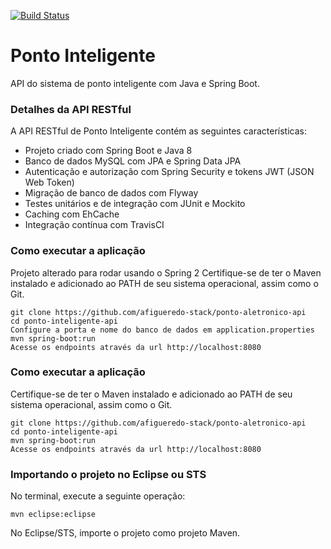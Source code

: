 [![Build Status](https://travis-ci.org/m4rciosouza/ponto-inteligente-api.svg?branch=master)](https://travis-ci.org/m4rciosouza/ponto-inteligente-api)
# Ponto Inteligente
API do sistema de ponto inteligente com Java e Spring Boot.
### Detalhes da API RESTful
A API RESTful de Ponto Inteligente contém as seguintes características:  
* Projeto criado com Spring Boot e Java 8
* Banco de dados MySQL com JPA e Spring Data JPA
* Autenticação e autorização com Spring Security e tokens JWT (JSON Web Token)
* Migração de banco de dados com Flyway
* Testes unitários e de integração com JUnit e Mockito
* Caching com EhCache
* Integração contínua com TravisCI
### Como executar a aplicação
Projeto alterado para rodar usando o Spring 2
Certifique-se de ter o Maven instalado e adicionado ao PATH de seu sistema operacional, assim como o Git.
```
git clone https://github.com/afigueredo-stack/ponto-aletronico-api
cd ponto-inteligente-api
Configure a porta e nome do banco de dados em application.properties
mvn spring-boot:run
Acesse os endpoints através da url http://localhost:8080
```
### Como executar a aplicação
Certifique-se de ter o Maven instalado e adicionado ao PATH de seu sistema operacional, assim como o Git.
```
git clone https://github.com/afigueredo-stack/ponto-aletronico-api
cd ponto-inteligente-api
mvn spring-boot:run
Acesse os endpoints através da url http://localhost:8080
```
### Importando o projeto no Eclipse ou STS
No terminal, execute a seguinte operação:
```
mvn eclipse:eclipse
```
No Eclipse/STS, importe o projeto como projeto Maven.
